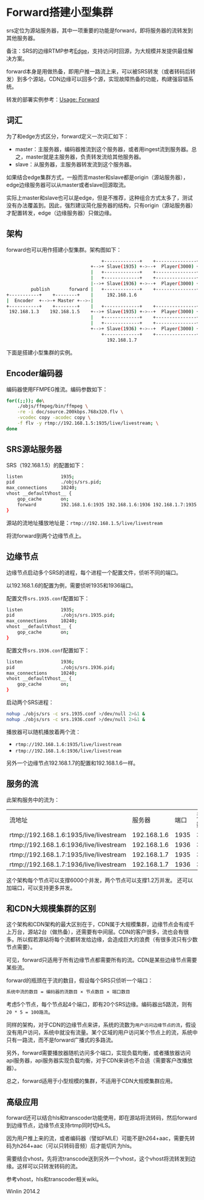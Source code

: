 # Forward搭建小型集群

srs定位为源站服务器，其中一项重要的功能是forward，即将服务器的流转发到其他服务器。

备注：SRS的边缘RTMP参考[Edge](https://github.com/winlinvip/simple-rtmp-server/wiki/Edge)，支持访问时回源，为大规模并发提供最佳解决方案。

forward本身是用做热备，即用户推一路流上来，可以被SRS转发（或者转码后转发）到多个源站，CDN边缘可以回多个源，实现故障热备的功能，构建强容错系统。

转发的部署实例参考：[Usage: Forward](https://github.com/winlinvip/simple-rtmp-server/wiki/SampleForward)

## 词汇

为了和edge方式区分，forward定义一次词汇如下：

* master：主服务器，编码器推流到这个服务器，或者用ingest流到服务器。总之，master就是主服务器，负责转发流给其他服务器。
* slave：从服务器，主服务器转发流到这个服务器。

如果结合edge集群方式，一般而言master和slave都是origin（源站服务器），edge边缘服务器可以从master或者slave回源取流。

实际上master和slave也可以是edge，但是不推荐，这种组合方式太多了，测试没有办法覆盖到。因此，强烈建议简化服务器的结构，只有origin（源站服务器）才配置转发，edge（边缘服务器）只做边缘。

## 架构

forward也可以用作搭建小型集群。架构图如下：

```bash
                                   +-------------+    +---------------+
                               +-->+ Slave(1935) +->--+  Player(3000) +
                               |   +-------------+    +---------------+
                               |   +-------------+    +---------------+
                               |-->+ Slave(1936) +->--+  Player(3000) +
         publish       forward |   +-------------+    +---------------+
+-----------+    +--------+    |     192.168.1.6                       
|  Encoder  +-->-+ Master +-->-|                                       
+-----------+    +--------+    |   +-------------+    +---------------+
 192.168.1.3    192.168.1.5    +-->+ Slave(1935) +->--+  Player(3000) +
                               |   +-------------+    +---------------+
                               |   +-------------+    +---------------+
                               +-->+ Slave(1936) +->--+  Player(3000) +
                                   +-------------+    +---------------+
                                     192.168.1.7                          
```

下面是搭建小型集群的实例。

## Encoder编码器

编码器使用FFMPEG推流。编码参数如下：

```bash
for((;;)); do\
    ./objs/ffmpeg/bin/ffmpeg \
    -re -i doc/source.200kbps.768x320.flv \
    -vcodec copy -acodec copy \
    -f flv -y rtmp://192.168.1.5:1935/live/livestream; \
done
```

## SRS源站服务器

SRS（192.168.1.5）的配置如下：

```bash
listen              1935;
pid                 ./objs/srs.pid;
max_connections     10240;
vhost __defaultVhost__ {
    gop_cache       on;
    forward         192.168.1.6:1935 192.168.1.6:1936 192.168.1.7:1935 192.168.1.7:1936;
}
```

源站的流地址播放地址是：`rtmp://192.168.1.5/live/livestream`

将流forward到两个边缘节点上。

## 边缘节点

边缘节点启动多个SRS的进程，每个进程一个配置文件，侦听不同的端口。

以192.168.1.6的配置为例，需要侦听1935和1936端口。

配置文件`srs.1935.conf`配置如下：

```bash
listen              1935;
pid                 ./objs/srs.1935.pid;
max_connections     10240;
vhost __defaultVhost__ {
    gop_cache       on;
}
```

配置文件`srs.1936.conf`配置如下：

```bash
listen              1936;
pid                 ./objs/srs.1936.pid;
max_connections     10240;
vhost __defaultVhost__ {
    gop_cache       on;
}
```

启动两个SRS进程：

```bash
nohup ./objs/srs -c srs.1935.conf >/dev/null 2>&1 &
nohup ./objs/srs -c srs.1936.conf >/dev/null 2>&1 &
```

播放器可以随机播放着两个流：
* `rtmp://192.168.1.6:1935/live/livestream`
* `rtmp://192.168.1.6:1936/live/livestream`

另外一个边缘节点192.168.1.7的配置和192.168.1.6一样。

## 服务的流

此架构服务中的流为：

<table>
<tr>
  <td>流地址</td>
  <td>服务器</td>
  <td>端口</td>
  <td>连接数</td>
</tr>
<tr>
  <td>rtmp://192.168.1.6:1935/live/livestream</td>
  <td>192.168.1.6</td>
  <td>1935</td>
  <td>3000</td>
</tr>
<tr>
  <td>rtmp://192.168.1.6:1936/live/livestream</td>
  <td>192.168.1.6</td>
  <td>1936</td>
  <td>3000</td>
</tr>
<tr>
  <td>rtmp://192.168.1.7:1935/live/livestream</td>
  <td>192.168.1.7</td>
  <td>1935</td>
  <td>3000</td>
</tr>
<tr>
  <td>rtmp://192.168.1.7:1936/live/livestream</td>
  <td>192.168.1.7</td>
  <td>1936</td>
  <td>3000</td>
</tr>
</table>

这个架构每个节点可以支撑6000个并发，两个节点可以支撑1.2万并发。
还可以加端口，可以支持更多并发。

## 和CDN大规模集群的区别

这个架构和CDN架构的最大区别在于，CDN属于大规模集群，边缘节点会有成千上万台，源站2台（做热备），还需要有中间层。CDN的客户很多，流也会有很多。所以假若源站将每个流都转发给边缘，会造成巨大的浪费（有很多流只有少数节点需要）。

可见，forward只适用于所有边缘节点都需要所有的流。CDN是某些边缘节点需要某些流。

forward的瓶颈在于流的数目，假设每个SRS只侦听一个端口：

```bash
系统中流的数目 = 编码器的流数目 × 节点数目 × 端口数目
```

考虑5个节点，每个节点起4个端口，即有20个SRS边缘。编码器出5路流，则有`20 * 5 = 100路流`。

同样的架构，对于CDN的边缘节点来讲，系统的流数为`用户访问边缘节点的流`，假设没有用户访问，系统中就没有流量。某个区域的用户访问某个节点上的流，系统中只有一路流，而不是forward广播式的多路流。

另外，forward需要播放器随机访问多个端口，实现负载均衡，或者播放器访问api服务器，api服务器实现负载均衡，对于CDN来讲也不合适（需要客户改播放器）。

总之，forward适用于小型规模的集群，不适用于CDN大规模集群应用。

## 高级应用

forward还可以结合hls和transcoder功能使用，即在源站将流转码，然后forward到边缘节点，边缘节点支持rtmp同时切HLS。

因为用户推上来的流，或者编码器（譬如FMLE）可能不是h264+aac，需要先转码为h264+aac（可以只转码音频）后才能切片为hls。

需要结合vhost，先将流transcode送到另外一个vhost，这个vhost将流转发到边缘。这样可以只转发转码的流。

参考vhost，hls和transcoder相关wiki。

Winlin 2014.2